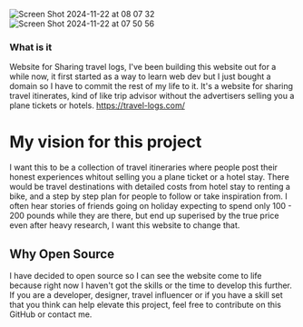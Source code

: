 ![Screen Shot 2024-11-22 at 08 07 32](https://github.com/user-attachments/assets/a8605be6-b3f7-4b41-9084-1b9468c9fabd)
![Screen Shot 2024-11-22 at 07 50 56](https://github.com/user-attachments/assets/48dc091a-e902-4fb1-a3b8-ae76f7b6fcd9)


### What is it
Website for Sharing travel logs, I've been building this website out for a while now, it first started as a way to learn web dev but I just bought a domain so I have to commit the rest of my life to it. It's a website for sharing travel itinerates, kind of like trip advisor without the advertisers selling you a plane tickets or hotels. https://travel-logs.com/

# My vision for this project
I want this to be a collection of travel itineraries where people post their honest experiences whitout selling you a plane ticket or a hotel stay. There would be travel destinations with detailed costs from hotel stay to renting a bike, and a step by step plan for people to follow or take inspiration from. I often hear stories of friends going on holiday expecting to spend only 100 - 200 pounds while they are there, but end up superised by the true price even after heavy research, I want this website to change that.

## Why Open Source
I have decided to open source so I can see the website come to life because right now I haven't got the skills or the time to develop this further. If you are a developer, designer, travel influencer or if you have a skill set that you think can help elevate this project, feel free to contribute on this GitHub or contact me.
